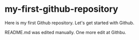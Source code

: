# my-first-github-repository
Here is my first Github repository. Let's get started with Github.

README.md was edited manually. One more edit at Githbu.
